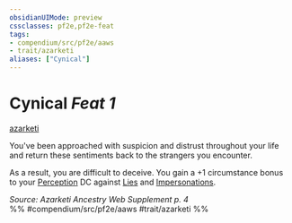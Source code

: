 ```yaml
---
obsidianUIMode: preview
cssclasses: pf2e,pf2e-feat
tags:
- compendium/src/pf2e/aaws
- trait/azarketi
aliases: ["Cynical"]
---
```

# Cynical  *Feat 1*  
[azarketi](rules/traits/azarketi-loag.md "Azarketi Ancestry & Heritage Trait")  


You've been approached with suspicion and distrust throughout your life and return these sentiments back to the strangers you encounter.

As a result, you are difficult to deceive. You gain a +1 circumstance bonus to your [Perception](compendium/skills.md#Perception) DC against [Lies](rules/actions/lie.md) and [Impersonations](rules/actions/impersonate.md).

*Source: Azarketi Ancestry Web Supplement p. 4*  
%% #compendium/src/pf2e/aaws #trait/azarketi %%